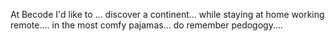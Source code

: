 At Becode I'd like to ...
discover a continent...
while staying at home working remote....
in the most comfy pajamas...
do remember pedogogy....
